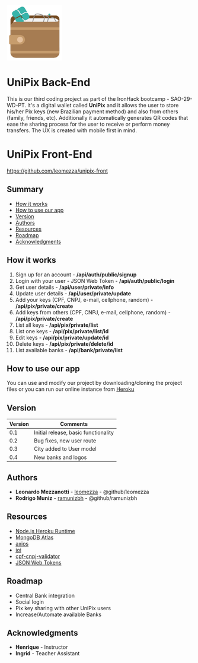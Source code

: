 <img src="./UniPix-logo.png" width="150" height="150" alt="Unipix Logo">

# UniPix Back-End

This is our third coding project as part of the IronHack bootcamp - SAO-29-WD-PT. It's a digital wallet called **UniPix** and it allows the user to store his/her Pix keys (new Brazilian payment method) and also from others (family, friends, etc). Additionally it automatically generates QR codes that ease the sharing process for the user to receive or perform money transfers. The UX is created with mobile first in mind.

# UniPix Front-End

https://github.com/leomezza/unipix-front

## Summary

- [How it works](#how-it-works)
- [How to use our app](#how-to-use-our-app)
- [Version](#version)
- [Authors](#authors)
- [Resources](#resources)
- [Roadmap](#roadmap)
- [Acknowledgments](#acknowledgments)

## How it works

1. Sign up for an account - **/api/auth/public/signup**
2. Login with your user - JSON Web Token - **/api/auth/public/login**
3. Get user details - **/api/user/private/info**
4. Update user details - **/api/user/private/update**
5. Add your keys (CPF, CNPJ, e-mail, cellphone, random) - **/api/pix/private/create**
6. Add keys from others (CPF, CNPJ, e-mail, cellphone, random) - **/api/pix/private/create**
7. List all keys - **/api/pix/private/list**
8. List one keys - **/api/pix/private/list/id**
9. Edit keys - **/api/pix/private/update/id**
10. Delete keys - **/api/pix/private/delete/id**
11. List available banks - **/api/bank/private/list**

## How to use our app

You can use and modify our project by downloading/cloning the project files or you can run our online instance from [Heroku](https://unipix.herokuapp.com/)

## Version

| Version | Comments                             |
| ------- | ------------------------------------ |
| 0.1     | Initial release, basic functionality |
| 0.2     | Bug fixes, new user route            |
| 0.3     | City added to User model             |
| 0.4     | New banks and logos                  |

## Authors

- **Leonardo Mezzanotti** - [leomezza](https://github.com/leomezza) - @github/leomezza
- **Rodrigo Muniz** - [ramunizbh](https://github.com/ramunizbh) - @github/ramunizbh

## Resources

- [Node.js Heroku Runtime](https://www.heroku.com/nodejs)
- [MongoDB Atlas](https://www.mongodb.com/cloud/atlas)
- [axios](https://github.com/axios/axios)
- [joi](https://github.com/sideway/joi)
- [cpf-cnpj-validator](https://github.com/carvalhoviniciusluiz/cpf-cnpj-validator)
- [JSON Web Tokens](https://jwt.io/)

## Roadmap

- Central Bank integration
- Social login
- Pix key sharing with other UniPix users
- Increase/Automate available Banks

## Acknowledgments

- **Henrique** - Instructor
- **Ingrid** - Teacher Assistant
